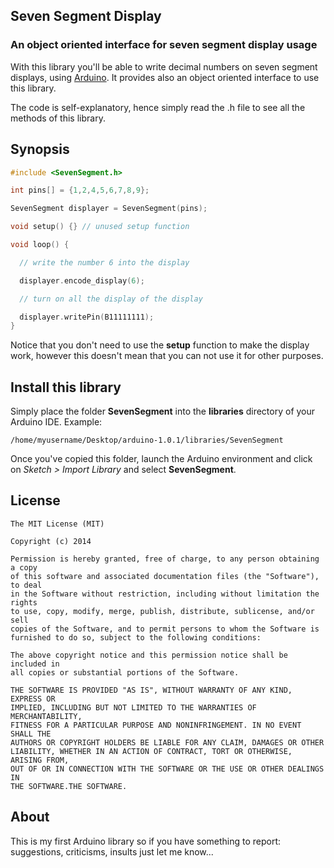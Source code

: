## Seven Segment Display
### An object oriented interface for seven segment display usage

With this library you'll be able to write decimal numbers on seven segment displays, using [Arduino](http://arduino.cc).
It provides also an object oriented interface to use this library.

The code is self-explanatory, hence simply read the .h file to see all the methods of this library.

## Synopsis

```c
#include <SevenSegment.h>

int pins[] = {1,2,4,5,6,7,8,9};

SevenSegment displayer = SevenSegment(pins);

void setup() {} // unused setup function

void loop() {

  // write the number 6 into the display

  displayer.encode_display(6);

  // turn on all the display of the display

  displayer.writePin(B11111111);
}
```
Notice that you don't need to use the **setup** function to make the display work, however this doesn't mean that you can not use it for other purposes.

## Install this library

Simply place the folder **SevenSegment** into the **libraries** directory of your Arduino IDE.
Example:

```
/home/myusername/Desktop/arduino-1.0.1/libraries/SevenSegment
```

Once you've copied this folder, launch the Arduino environment and click on *Sketch > Import Library* and select **SevenSegment**.

## License
```
The MIT License (MIT)

Copyright (c) 2014

Permission is hereby granted, free of charge, to any person obtaining a copy
of this software and associated documentation files (the "Software"), to deal
in the Software without restriction, including without limitation the rights
to use, copy, modify, merge, publish, distribute, sublicense, and/or sell
copies of the Software, and to permit persons to whom the Software is
furnished to do so, subject to the following conditions:

The above copyright notice and this permission notice shall be included in
all copies or substantial portions of the Software.

THE SOFTWARE IS PROVIDED "AS IS", WITHOUT WARRANTY OF ANY KIND, EXPRESS OR
IMPLIED, INCLUDING BUT NOT LIMITED TO THE WARRANTIES OF MERCHANTABILITY,
FITNESS FOR A PARTICULAR PURPOSE AND NONINFRINGEMENT. IN NO EVENT SHALL THE
AUTHORS OR COPYRIGHT HOLDERS BE LIABLE FOR ANY CLAIM, DAMAGES OR OTHER
LIABILITY, WHETHER IN AN ACTION OF CONTRACT, TORT OR OTHERWISE, ARISING FROM,
OUT OF OR IN CONNECTION WITH THE SOFTWARE OR THE USE OR OTHER DEALINGS IN
THE SOFTWARE.THE SOFTWARE.
```

## About

This is my first Arduino library so if you have something to report: suggestions, criticisms, insults just let me know...
